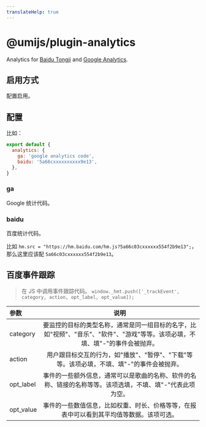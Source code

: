 ```yaml
---
translateHelp: true
---
```


# @umijs/plugin-analytics


Analytics for [Baidu Tongji](https://tongji.baidu.com/) and [Google Analytics](https://analytics.google.com/analytics/web/).

## 启用方式

配置启用。

## 配置

比如：

```javascript
export default {
  analytics: {
    ga: 'google analytics code',
    baidu: '5a66cxxxxxxxxxx9e13',
  },
}
```

### ga

Google 统计代码。

### baidu

百度统计代码。

比如 `hm.src = "https://hm.baidu.com/hm.js?5a66c03cxxxxxx554f2b9e13";`，那么这里应该配 `5a66c03cxxxxxx554f2b9e13`。

## 百度事件跟踪

> 在 JS 中调用事件跟踪代码。 `window._hmt.push(['_trackEvent', category, action, opt_label, opt_value]);`

| 参数 | 说明 |
| :-- | :-: |
| category | 要监控的目标的类型名称，通常是同一组目标的名字，比如"视频"、"音乐"、"软件"、"游戏"等等。该项必填，不填、填"-"的事件会被抛弃。 |
| action | 用户跟目标交互的行为，如"播放"、"暂停"、"下载"等等。该项必填，不填、填"-"的事件会被抛弃。 |
| opt_label | 事件的一些额外信息，通常可以是歌曲的名称、软件的名称、链接的名称等等。该项选填，不填、填"-"代表此项为空。 |
| opt_value | 事件的一些数值信息，比如权重、时长、价格等等，在报表中可以看到其平均值等数据。该项可选。 |
